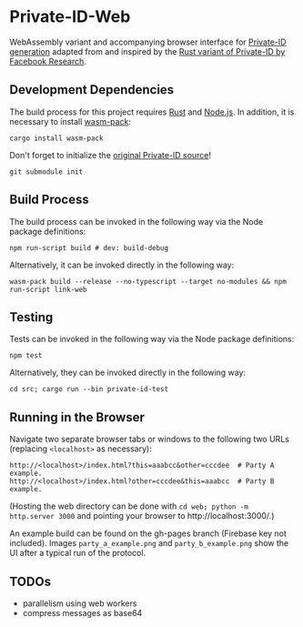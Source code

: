 # Private-ID-Web
WebAssembly variant and accompanying browser interface for [Private-ID generation](
https://engineering.fb.com/open-source/private-matching/) adapted from
and inspired by the [Rust variant of Private-ID by Facebook Research](https://github.com/facebookresearch/Private-ID).

## Development Dependencies
The build process for this project requires [Rust](https://www.rust-lang.org/tools/install) and [Node.js](https://nodejs.org/). In addition, it is necessary to install [wasm-pack](https://rustwasm.github.io/wasm-pack/):
```shell
cargo install wasm-pack
```

Don't forget to initialize the [original Private-ID source](https://github.com/facebookresearch/Private-ID)!
```shell
git submodule init
```

## Build Process
The build process can be invoked in the following way via the Node package definitions:
```shell
npm run-script build # dev: build-debug
```
Alternatively, it can be invoked directly in the following way:
```shell
wasm-pack build --release --no-typescript --target no-modules && npm run-script link-web
```

## Testing
Tests can be invoked in the following way via the Node package definitions:
```shell
npm test
```
Alternatively, they can be invoked directly in the following way:
```shell
cd src; cargo run --bin private-id-test
```

## Running in the Browser
Navigate two separate browser tabs or windows to the following two URLs (replacing `<localhost>` as necessary):
```
http://<localhost>/index.html?this=aaabcc&other=cccdee  # Party A example.
http://<localhost>/index.html?other=cccdee&this=aaabcc  # Party B example.
```

(Hosting the web directory can be done with `cd web; python -m http.server 3000` and pointing your browser to http://localhost:3000/.)

An example build can be found on the gh-pages branch (Firebase key not included).  Images `party_a_example.png` and `party_b_example.png` show the UI after a typical run of the protocol.

## TODOs
 - parallelism using web workers
 - compress messages as base64
